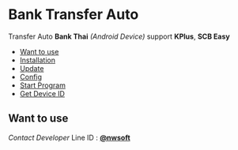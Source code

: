 # Bank Transfer Auto

Transfer Auto **Bank Thai** _(Android Device)_ support **KPlus**, **SCB Easy**

- [Want to use](#want-to-use)
- [Installation](#installation)
- [Update](#update)
- [Config](#config)
- [Start Program](#start-program)
- [Get Device ID](#how-to-get-device-id)

## Want to use

  _Contact Developer_ Line ID : **[@nwsoft](https://line.me/ti/p/@nwsoft)**